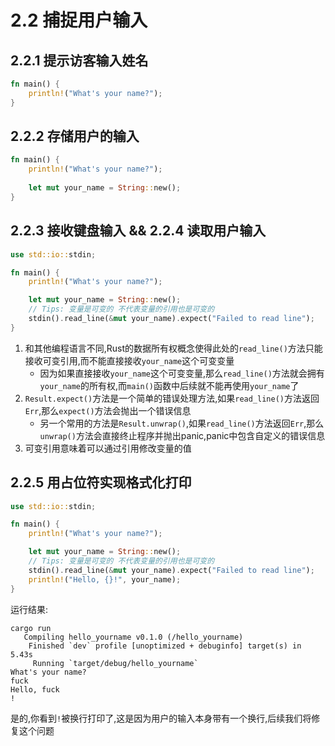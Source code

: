 # 2.2 捕捉用户输入

## 2.2.1 提示访客输入姓名

```rust
fn main() {
    println!("What's your name?");
}
```

## 2.2.2 存储用户的输入

```rust
fn main() {
    println!("What's your name?");
    
    let mut your_name = String::new();
}
```

## 2.2.3 接收键盘输入 && 2.2.4 读取用户输入

```rust
use std::io::stdin;

fn main() {
    println!("What's your name?");

    let mut your_name = String::new();
    // Tips: 变量是可变的 不代表变量的引用也是可变的
    stdin().read_line(&mut your_name).expect("Failed to read line");
}
```

1. 和其他编程语言不同,Rust的数据所有权概念使得此处的`read_line()`方法只能接收可变引用,而不能直接接收`your_name`这个可变变量
    - 因为如果直接接收`your_name`这个可变变量,那么`read_line()`方法就会拥有`your_name`的所有权,而`main()`函数中后续就不能再使用`your_name`了
2. `Result.expect()`方法是一个简单的错误处理方法,如果`read_line()`方法返回`Err`,那么`expect()`方法会抛出一个错误信息
    - 另一个常用的方法是`Result.unwrap()`,如果`read_line()`方法返回`Err`,那么`unwrap()`方法会直接终止程序并抛出panic,panic中包含自定义的错误信息
3. 可变引用意味着可以通过引用修改变量的值

## 2.2.5 用占位符实现格式化打印

```rust
use std::io::stdin;

fn main() {
    println!("What's your name?");

    let mut your_name = String::new();
    // Tips: 变量是可变的 不代表变量的引用也是可变的
    stdin().read_line(&mut your_name).expect("Failed to read line");
    println!("Hello, {}!", your_name);
}
```

运行结果:

```
cargo run
   Compiling hello_yourname v0.1.0 (/hello_yourname)
    Finished `dev` profile [unoptimized + debuginfo] target(s) in 5.43s
     Running `target/debug/hello_yourname`
What's your name?
fuck
Hello, fuck
!
```

是的,你看到`!`被换行打印了,这是因为用户的输入本身带有一个换行,后续我们将修复这个问题